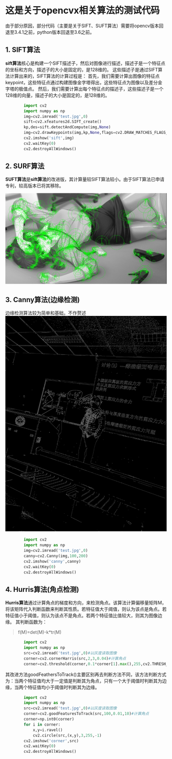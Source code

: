 # 这是关于opencvx相关算法的测试代码

由于部分原因，部分代码（主要是关于SIFT、SUFT算法）需要将opencv版本回退至3.4.1之前，python版本回退至3.6之前。

## 1. SIFT算法

**sift算法**核心是构建一个SIFT描述子，然后对图像进行描述，描述子是一个特征点的坐标和方向，描述子的大小是固定的，是128维的。
这些描述子是通过SIFT算法计算出来的，SIFT算法的计算过程是：
首先，我们需要计算出图像的特征点keypoint，这些特征点通过构建图像金字塔得出，这些特征点为图像以及差分金字塔的极值点。
然后，我们需要计算出每个特征点的描述子，这些描述子是一个128维的向量，描述子的大小是固定的，是128维的。

```python
        import cv2
        import numpy as np
        img=cv2.imread('test.jpg',0)
        sift=cv2.xfeatures2d.SIFT_create()
        kp,des=sift.detectAndCompute(img,None)
        img=cv2.drawKeypoints(img,kp,None,flags=cv2.DRAW_MATCHES_FLAGS_DRAW_RICH_KEYPOINTS)
        cv2.imshow('sift',img)
        cv2.waitKey(0)
        cv2.destroyAllWindows()
```

## 2. SURF算法

**SUFT算法**是**sift算法**的改进版，其计算量较SIFT算法较小。由于SIFT算法已申请专利，较高版本已将其移除。

![SUFT](./pictures/suft.png)

## 3. Canny算法(边缘检测)

边缘检测算法较为简单和基础，不作赘述
![效果图](./pictures/canny.png)

```python
        import cv2
        import numpy as np
        img=cv2.imread('test.jpg',0)
        canny=cv2.Canny(img,100,200)
        cv2.imshow('canny',canny)
        cv2.waitKey(0)
        cv2.destroyAllWindows()
```

## 4. Hurris算法(角点检测)

**Hurris算法**通过计算角点的梯度和方向，来检测角点。该算法计算偏移量矩阵M，将该矩阵代入判断函数来判断其性质。若特征值大于阈值，则认为该点是角点。若特征值小于阈值，则认为该点不是角点。若两个特征值比值较大，则其为图像边缘。
其判断函数为：
> f(M)=det(M)-k*tr(M)

```python
        import cv2
        import numpy as np
        src=cv2.imread('test.jpg',0)#以灰度读取图像
        corner=cv2.cornerHarris(src,2,3,0.04)#计算角点
        corner=cv2.threshold(corner,0.1*corner[1].max(),255,cv2.THRESH_BINARY)
```

其改进方法goodFeathersToTrack()主要区别再去判断方法不同，该方法判断方式为：当两个特征值均大于一定值是判断其为角点，只有一个大于阈值时判断其为边缘，当两个特征值均小于阈值时判断其为边缘。

```python
        import cv2
        import numpy as np
        src=cv2.imread('test.jpg',0)#以灰度读取图像
        corner=cv2.goodFeaturesToTrack(src,100,0.01,10)#计算角点
        corner=np.int0(corner)
        for i in corner:
            x,y=i.ravel()
            cv2.circle(src,(x,y),3,255,-1)
        cv2.imshow('corner',src)
        cv2.waitKey(0)
        cv2.destroyAllWindows()
```